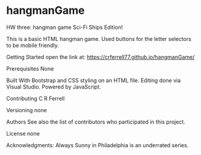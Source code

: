 # hangmanGame
HW three: hangman game Sci-Fi Ships Edition!

This is a basic HTML hangman game. Used buttons for the letter selectors to be mobile friendly.

Getting Started open the link at: https://crferrell77.github.io/hangmanGame/

Prerequisites None

Built With Bootstrap and CSS styling on an HTML file. Editing done via Visual Studio. Powered by JavaScript.

Contributing C R Ferrell

Versioning none

Authors See also the list of contributors who participated in this project.

License none

Acknowledgments: Always Sunny in Philadelphia is an underrated series.
